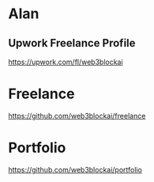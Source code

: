 # Alan

## Upwork Freelance Profile

https://upwork.com/fl/web3blockai

# Freelance
https://github.com/web3blockai/freelance

# Portfolio
https://github.com/web3blockai/portfolio
